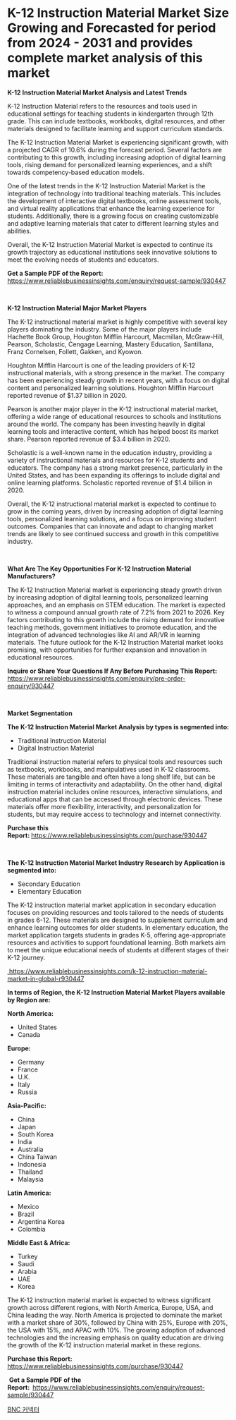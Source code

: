 <p><h1>K-12 Instruction Material Market Size Growing and Forecasted for period from 2024 - 2031 and provides complete market analysis of this market</h1></p><p><strong>K-12 Instruction Material Market Analysis and Latest Trends</strong></p>
<p><p>K-12 Instruction Material refers to the resources and tools used in educational settings for teaching students in kindergarten through 12th grade. This can include textbooks, workbooks, digital resources, and other materials designed to facilitate learning and support curriculum standards.</p><p>The K-12 Instruction Material Market is experiencing significant growth, with a projected CAGR of 10.6% during the forecast period. Several factors are contributing to this growth, including increasing adoption of digital learning tools, rising demand for personalized learning experiences, and a shift towards competency-based education models.</p><p>One of the latest trends in the K-12 Instruction Material Market is the integration of technology into traditional teaching materials. This includes the development of interactive digital textbooks, online assessment tools, and virtual reality applications that enhance the learning experience for students. Additionally, there is a growing focus on creating customizable and adaptive learning materials that cater to different learning styles and abilities.</p><p>Overall, the K-12 Instruction Material Market is expected to continue its growth trajectory as educational institutions seek innovative solutions to meet the evolving needs of students and educators.</p></p>
<p><strong>Get a Sample PDF of the Report:&nbsp;</strong> <a href="https://www.reliablebusinessinsights.com/enquiry/request-sample/930447">https://www.reliablebusinessinsights.com/enquiry/request-sample/930447</a></p>
<p>&nbsp;</p>
<p><strong>K-12 Instruction Material Major Market Players</strong></p>
<p><p>The K-12 instructional material market is highly competitive with several key players dominating the industry. Some of the major players include Hachette Book Group, Houghton Mifflin Harcourt, Macmillan, McGraw-Hill, Pearson, Scholastic, Cengage Learning, Mastery Education, Santillana, Franz Cornelsen, Follett, Gakken, and Kyowon.</p><p>Houghton Mifflin Harcourt is one of the leading providers of K-12 instructional materials, with a strong presence in the market. The company has been experiencing steady growth in recent years, with a focus on digital content and personalized learning solutions. Houghton Mifflin Harcourt reported revenue of $1.37 billion in 2020.</p><p>Pearson is another major player in the K-12 instructional material market, offering a wide range of educational resources to schools and institutions around the world. The company has been investing heavily in digital learning tools and interactive content, which has helped boost its market share. Pearson reported revenue of $3.4 billion in 2020.</p><p>Scholastic is a well-known name in the education industry, providing a variety of instructional materials and resources for K-12 students and educators. The company has a strong market presence, particularly in the United States, and has been expanding its offerings to include digital and online learning platforms. Scholastic reported revenue of $1.4 billion in 2020.</p><p>Overall, the K-12 instructional material market is expected to continue to grow in the coming years, driven by increasing adoption of digital learning tools, personalized learning solutions, and a focus on improving student outcomes. Companies that can innovate and adapt to changing market trends are likely to see continued success and growth in this competitive industry.</p></p>
<p>&nbsp;</p>
<p><strong>What Are The Key Opportunities For K-12 Instruction Material Manufacturers?</strong></p>
<p><p>The K-12 Instruction Material market is experiencing steady growth driven by increasing adoption of digital learning tools, personalized learning approaches, and an emphasis on STEM education. The market is expected to witness a compound annual growth rate of 7.2% from 2021 to 2026. Key factors contributing to this growth include the rising demand for innovative teaching methods, government initiatives to promote education, and the integration of advanced technologies like AI and AR/VR in learning materials. The future outlook for the K-12 Instruction Material market looks promising, with opportunities for further expansion and innovation in educational resources.</p></p>
<p><strong>Inquire or Share Your Questions If Any Before Purchasing This Report:</strong> <a href="https://www.reliablebusinessinsights.com/enquiry/pre-order-enquiry/930447">https://www.reliablebusinessinsights.com/enquiry/pre-order-enquiry/930447</a></p>
<p>&nbsp;</p>
<p><strong>Market Segmentation</strong></p>
<p><strong>The K-12 Instruction Material Market Analysis by types is segmented into:</strong></p>
<p><ul><li>Traditional Instruction Material</li><li>Digital Instruction Material</li></ul></p>
<p><p>Traditional instruction material refers to physical tools and resources such as textbooks, workbooks, and manipulatives used in K-12 classrooms. These materials are tangible and often have a long shelf life, but can be limiting in terms of interactivity and adaptability. On the other hand, digital instruction material includes online resources, interactive simulations, and educational apps that can be accessed through electronic devices. These materials offer more flexibility, interactivity, and personalization for students, but may require access to technology and internet connectivity.</p></p>
<p><strong>Purchase this Report:&nbsp;</strong><a href="https://www.reliablebusinessinsights.com/purchase/930447">https://www.reliablebusinessinsights.com/purchase/930447</a></p>
<p>&nbsp;</p>
<p><strong>The K-12 Instruction Material Market Industry Research by Application is segmented into:</strong></p>
<p><ul><li>Secondary Education</li><li>Elementary Education</li></ul></p>
<p><p>The K-12 instruction material market application in secondary education focuses on providing resources and tools tailored to the needs of students in grades 6-12. These materials are designed to supplement curriculum and enhance learning outcomes for older students. In elementary education, the market application targets students in grades K-5, offering age-appropriate resources and activities to support foundational learning. Both markets aim to meet the unique educational needs of students at different stages of their K-12 journey.</p></p>
<p><a href="https://www.reliablebusinessinsights.com/k-12-instruction-material-market-in-global-r930447">&nbsp;https://www.reliablebusinessinsights.com/k-12-instruction-material-market-in-global-r930447</a></p>
<p><strong>In terms of Region, the K-12 Instruction Material Market Players available by Region are:</strong></p>
<p>
    <p> <strong> North America: </strong>
        <ul>
            <li>United States</li>
            <li>Canada</li>
        </ul>
        </p> 
    <p> <strong> Europe: </strong>
        <ul>
            <li>Germany</li>
            <li>France</li>
            <li>U.K.</li>
            <li>Italy</li>
            <li>Russia</li>
        </ul>
        </p> 
    <p> <strong> Asia-Pacific: </strong>
        <ul>
            <li>China</li>
            <li>Japan</li>
            <li>South Korea</li>
            <li>India</li>
            <li>Australia</li>
            <li>China Taiwan</li>
            <li>Indonesia</li>
            <li>Thailand</li>
            <li>Malaysia</li>
        </ul>
        </p> 
    <p> <strong> Latin America: </strong>
        <ul>
            <li>Mexico</li>
            <li>Brazil</li>
            <li>Argentina Korea</li>
            <li>Colombia</li>
        </ul>
        </p> 
    <p> <strong> Middle East & Africa: </strong>
        <ul>
            <li>Turkey</li>
            <li>Saudi</li>
            <li>Arabia</li>
            <li>UAE</li>
            <li>Korea</li>
        </ul>
    </p>
    </p>
<p><p>The K-12 instruction material market is expected to witness significant growth across different regions, with North America, Europe, USA, and China leading the way. North America is projected to dominate the market with a market share of 30%, followed by China with 25%, Europe with 20%, the USA with 15%, and APAC with 10%. The growing adoption of advanced technologies and the increasing emphasis on quality education are driving the growth of the K-12 instruction material market in these regions.</p></p>
<p><strong>Purchase this Report: </strong><a href="https://www.reliablebusinessinsights.com/purchase/930447">https://www.reliablebusinessinsights.com/purchase/930447</a></p>
<p>&nbsp;<strong>Get a Sample PDF of the Report:&nbsp;&nbsp;</strong><a href="https://www.reliablebusinessinsights.com/enquiry/request-sample/930447">https://www.reliablebusinessinsights.com/enquiry/request-sample/930447</a></p>
<p><strong></strong></p>
<p><p><a href="https://github.com/KellyLyncyh543964/Market-Research-Report-List-2/blob/main/6489033124342.md">BNC 커넥터</a></p></p>